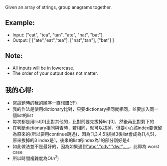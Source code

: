 Given an array of strings, group anagrams together.

## Example:

* Input: ["eat", "tea", "tan", "ate", "nat", "bat"],
* Output:
[
  ["ate","eat","tea"],
  ["nat","tan"],
  ["bat"]
]
## Note:

* All inputs will be in lowercase.
* The order of your output does not matter.

## 我的心得:
* 寫這題時的我的順序一直想錯(汗)
* 我的作法是使用dictionary比對，只要dictionary相同就相同，並要加入同一個list的list
* 每次都是用list[0]比對其他的，比對前要先拔掉list[0]，然後再比對剩下的
* 在判斷dictionary相同與否時，若相同，就可以拔掉，但要小心該index要保留為原來的(所以要用continue跳過)，因為[1,3,4,5]拔掉3後list會成為[1,4,5]，原來拔掉的3 index是1，後來的list的index為1的部分剛好是4
* 如此做法並不是最好的，因為如果遇到["abc","cdv","dwr",....](沒有一個是其中的permutation)，此即為 worst case
* 所以時間複雜度為O($n^2$)

